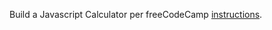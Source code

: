 Build a Javascript Calculator per freeCodeCamp [instructions](https://www.freecodecamp.com/challenges/build-a-javascript-calculator).
